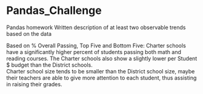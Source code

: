 # Pandas_Challenge
Pandas homework
Written description of at least two observable trends based on the data

Based on % Overall Passing, Top Five and Bottom Five: Charter schools have a significantly higher percent of students passing both math and reading courses.
The Charter schools also show a slightly lower per Student $ budget than the District schools.  
Charter school size tends to be smaller than the District school size, maybe their teachers are able to give more attention to each student, thus assisting in raising their grades.
